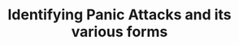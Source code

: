 ---
layout: post
title: "Identifying Panic Attacks and its various forms"
description: "Understanding the science behind Panic Attacks"
tags: 
- Mental Health
- Panic Attacks
banner: https://faitau.files.wordpress.com/2019/01/anx2.jpg
external: 
    link: https://faitau.wordpress.com/2019/01/02/identifying-panic-attacks-and-its-different-forms/
category:
- Mental Health
---